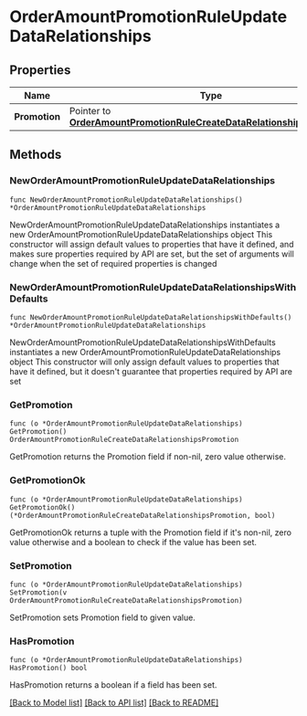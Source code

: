 # OrderAmountPromotionRuleUpdateDataRelationships

## Properties

Name | Type | Description | Notes
------------ | ------------- | ------------- | -------------
**Promotion** | Pointer to [**OrderAmountPromotionRuleCreateDataRelationshipsPromotion**](OrderAmountPromotionRuleCreateDataRelationshipsPromotion.md) |  | [optional] 

## Methods

### NewOrderAmountPromotionRuleUpdateDataRelationships

`func NewOrderAmountPromotionRuleUpdateDataRelationships() *OrderAmountPromotionRuleUpdateDataRelationships`

NewOrderAmountPromotionRuleUpdateDataRelationships instantiates a new OrderAmountPromotionRuleUpdateDataRelationships object
This constructor will assign default values to properties that have it defined,
and makes sure properties required by API are set, but the set of arguments
will change when the set of required properties is changed

### NewOrderAmountPromotionRuleUpdateDataRelationshipsWithDefaults

`func NewOrderAmountPromotionRuleUpdateDataRelationshipsWithDefaults() *OrderAmountPromotionRuleUpdateDataRelationships`

NewOrderAmountPromotionRuleUpdateDataRelationshipsWithDefaults instantiates a new OrderAmountPromotionRuleUpdateDataRelationships object
This constructor will only assign default values to properties that have it defined,
but it doesn't guarantee that properties required by API are set

### GetPromotion

`func (o *OrderAmountPromotionRuleUpdateDataRelationships) GetPromotion() OrderAmountPromotionRuleCreateDataRelationshipsPromotion`

GetPromotion returns the Promotion field if non-nil, zero value otherwise.

### GetPromotionOk

`func (o *OrderAmountPromotionRuleUpdateDataRelationships) GetPromotionOk() (*OrderAmountPromotionRuleCreateDataRelationshipsPromotion, bool)`

GetPromotionOk returns a tuple with the Promotion field if it's non-nil, zero value otherwise
and a boolean to check if the value has been set.

### SetPromotion

`func (o *OrderAmountPromotionRuleUpdateDataRelationships) SetPromotion(v OrderAmountPromotionRuleCreateDataRelationshipsPromotion)`

SetPromotion sets Promotion field to given value.

### HasPromotion

`func (o *OrderAmountPromotionRuleUpdateDataRelationships) HasPromotion() bool`

HasPromotion returns a boolean if a field has been set.


[[Back to Model list]](../README.md#documentation-for-models) [[Back to API list]](../README.md#documentation-for-api-endpoints) [[Back to README]](../README.md)


